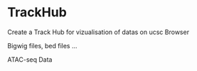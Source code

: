 # TrackHub


Create a Track Hub for vizualisation of datas on ucsc Browser 


Bigwig files, bed files ...


ATAC-seq Data

